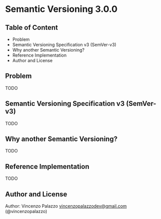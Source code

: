 # Semantic Versioning 3.0.0

## Table of Content

- Problem
- Semantic Versioning Specification v3 (SemVer-v3)
- Why another Semantic Versioning?
- Reference Implementation
- Author and License

## Problem

TODO

## Semantic Versioning Specification v3 (SemVer-v3)

TODO

## Why another Semantic Versioning?

TODO

## Reference Implementation

TODO

## Author and License

Author: Vincenzo Palazzo <vincenzopalazzodev@gmail.com> (@vincenzopalazzo)
